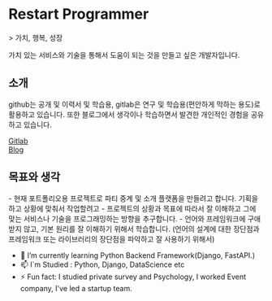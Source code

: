 <h1>Restart Programmer</h1>
> 가치, 행복, 성장

가치 있는 서비스와 기술을 통해서 도움이 되는 것을 만들고 싶은 개발자입니다.

<h2>소개</h2>
github는 공개 및 이력서 및 학습용, gitlab은 연구 및 학습용(편안하게 막하는 용도)로 활용하고 있습니다.
또한 블로그에서 생각이나 학습하면서 발견한 개인적인 경험을 공유하고 있습니다.

[Gitlab](https://gitlab.com/Dalsa)<br>
[Blog](https://hyeonproject.medium.com)

<h2>목표와 생각</h2>
- 현재 포트폴리오용 프로젝트로 파티 중계 및 소개 플랫폼을 만들려고 합니다. 기획을 하고 상황에 맞춰서 작업할려고
- 프로젝트의 상황과 목표에 따라서 잘 이해하고 그에 맞는 서비스나 기술을 프로그래밍하는 방향을 추구합니다.
- 언어와 프레임워크에 구애받지 않고, 기본 원리를 잘 이해하기 위해서 학습합니다. (언어의 설계에 대한 장단점과 프레임워크 또는 라이브러리의 장단점을 파악하고 잘 사용하기 위해서)

- 🌱 I’m currently learning Python Backend Framework(Django, FastAPI.)
- 📫 I`m Studied :  Python, Django, DataScience etc
- ⚡ Fun fact: I studied private survey and Psychology, I worked Event company, I've led a startup team.
 <!-- - Fun homepage : http://community.bigdatalab.kro.kr/community/ (server crash.. ㅠㅠ) -->
<!--
**Hyeonproject/Hyeonproject** is a ✨ _special_ ✨ repository because its `README.md` (this file) appears on your GitHub profile.

Here are some ideas to get you started:

- 🔭 I’m currently working on ...
- 🌱 I’m currently learning ...
- 👯 I’m looking to collaborate on ...
- 🤔 I’m looking for help with ...
- 💬 Ask me about ...
- 📫 How to reach me: ...
- 😄 Pronouns: ...
- ⚡ Fun fact: ...
-->
